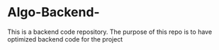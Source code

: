 # Algo-Backend-
This is a backend code repository. The purpose of this repo is to have optimized backend code for the project
